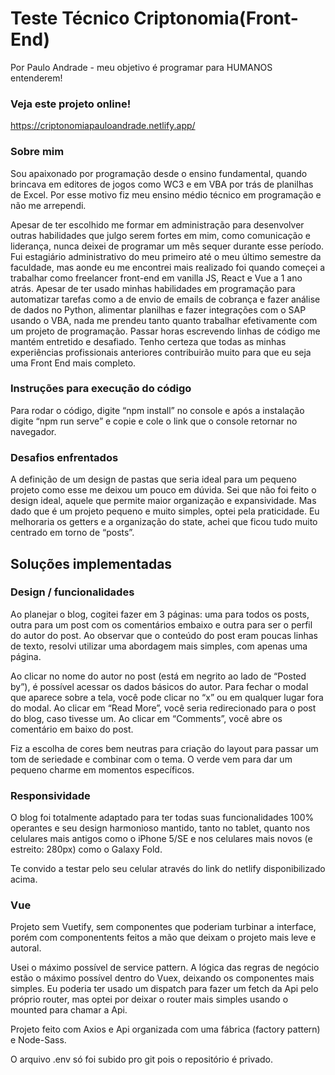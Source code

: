 # Teste Técnico Criptonomia(Front-End)

Por Paulo Andrade - meu objetivo é programar para HUMANOS entenderem!​

### Veja este projeto online!

https://criptonomiapauloandrade.netlify.app/

### Sobre mim

Sou apaixonado por programação desde o ensino fundamental, quando brincava em editores de jogos como WC3 e em VBA por trás de planilhas de Excel. Por esse motivo fiz meu ensino médio técnico em programação e não me arrependi.

Apesar de ter escolhido me formar em administração para desenvolver outras habilidades que julgo serem fortes em mim, como comunicação e liderança, nunca deixei de programar um mês sequer durante esse período. Fui estagiário administrativo do meu primeiro até o meu último semestre da faculdade, mas aonde eu me encontrei mais realizado foi quando começei a trabalhar como freelancer front-end em vanilla JS, React e Vue a 1 ano atrás. Apesar de ter usado minhas habilidades em programação para automatizar tarefas como a de envio de emails de cobrança e fazer análise de dados no Python, alimentar planilhas e fazer integrações com o SAP usando o VBA, nada me prendeu tanto quanto trabalhar efetivamente com um projeto de programação. Passar horas escrevendo linhas de código me mantém entretido e desafiado. Tenho certeza que todas as minhas experiências profissionais anteriores contribuirão muito para que eu seja uma Front End mais completo.

### Instruções para execução do código

Para rodar o código, digite “npm install” no console e após a instalação digite “npm run serve” e copie e cole o link que o console retornar no navegador.

### Desafios enfrentados

A definição de um design de pastas que seria ideal para um pequeno projeto como esse me deixou um pouco em dúvida. Sei que não foi feito o design ideal, aquele que permite maior organização e expansividade. Mas dado que é um projeto pequeno e muito simples, optei pela praticidade. Eu melhoraria os getters e a organização do state, achei que ficou tudo muito centrado em torno de “posts”. 

## Soluções implementadas
### Design / funcionalidades

Ao planejar o blog, cogitei fazer em 3 páginas: uma para todos os posts, outra para um post com os comentários embaixo e outra para ser o perfil do autor do post. Ao observar que o conteúdo do post eram poucas linhas de texto, resolvi utilizar uma abordagem mais simples, com apenas uma página.

Ao clicar no nome do autor no post (está em negrito ao lado de “Posted by”), é possível acessar os dados básicos do autor. Para fechar o modal que aparece sobre a tela, você pode clicar no “x” ou em qualquer lugar fora do modal. Ao clicar em “Read More”, você seria redirecionado para o post do blog, caso tivesse um. Ao clicar em “Comments”, você abre os comentário em baixo do post.

Fiz a escolha de cores bem neutras para criação do layout para passar um tom de seriedade e combinar com o tema. O verde vem para dar um pequeno charme em momentos específicos.

### Responsividade

O blog foi totalmente adaptado para ter todas suas funcionalidades 100% operantes e seu design harmonioso mantido, tanto no tablet, quanto nos celulares mais antigos como o iPhone 5/SE e nos celulares mais novos (e estreito: 280px) como o Galaxy Fold.

Te convido a testar pelo seu celular através do link do netlify disponibilizado acima.

### Vue

Projeto sem Vuetify, sem componentes que poderiam turbinar a interface, porém com componentents feitos a mão que deixam o projeto mais leve e autoral.

Usei o máximo possível de service pattern. A lógica das regras de negócio estão o máximo possível dentro do Vuex, deixando os componentes mais simples. Eu poderia ter usado um dispatch para fazer um fetch da Api pelo próprio router, mas optei por deixar o router mais simples usando o mounted para chamar a Api. 

Projeto feito com Axios e Api organizada com uma fábrica (factory pattern) e Node-Sass. 

O arquivo .env só foi subido pro git pois o repositório é privado.

